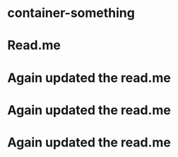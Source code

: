 # container-something
# Read.me

# Again updated the read.me

# Again updated the read.me
# Again updated the read.me

